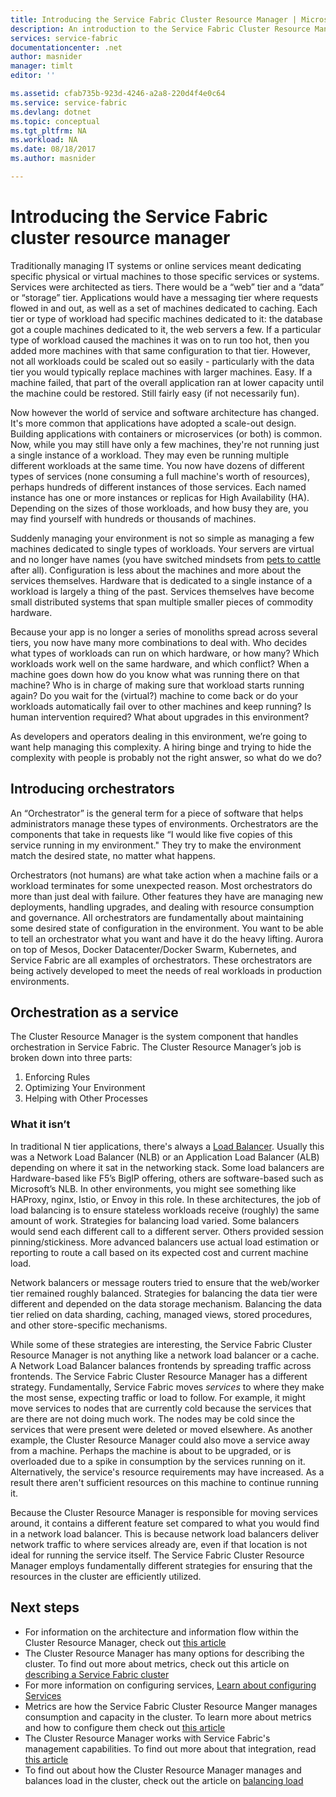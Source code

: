 ```yaml
---
title: Introducing the Service Fabric Cluster Resource Manager | Microsoft Docs
description: An introduction to the Service Fabric Cluster Resource Manager.
services: service-fabric
documentationcenter: .net
author: masnider
manager: timlt
editor: ''

ms.assetid: cfab735b-923d-4246-a2a8-220d4f4e0c64
ms.service: service-fabric
ms.devlang: dotnet
ms.topic: conceptual
ms.tgt_pltfrm: NA
ms.workload: NA
ms.date: 08/18/2017
ms.author: masnider

---
```

# Introducing the Service Fabric cluster resource manager
Traditionally managing IT systems or online services meant dedicating specific physical or virtual machines to those specific services or systems. Services were architected as tiers. There would be a “web” tier and a “data” or “storage” tier. Applications would have a messaging tier where requests flowed in and out, as well as a set of machines dedicated to caching. Each tier or type of workload had specific machines dedicated to it: the database got a couple machines dedicated to it, the web servers a few. If a particular type of workload caused the machines it was on to run too hot, then you added more machines with that same configuration to that tier. However, not all workloads could be scaled out so easily - particularly with the data tier you would typically replace machines with larger machines. Easy. If a machine failed, that part of the overall application ran at lower capacity until the machine could be restored. Still fairly easy (if not necessarily fun).

Now however the world of service and software architecture has changed. It's more common that applications have adopted a scale-out design. Building applications with containers or microservices (or both) is common. Now, while you may still have only a few machines, they're not running just a single instance of a workload. They may even be running multiple different workloads at the same time. You now have dozens of different types of services (none consuming a full machine's worth of resources), perhaps hundreds of different instances of those services. Each named instance has one or more instances or replicas for High Availability (HA). Depending on the sizes of those workloads, and how busy they are, you may find yourself with hundreds or thousands of machines. 

Suddenly managing your environment is not so simple as managing a few machines dedicated to single types of workloads. Your servers are virtual and no longer have names (you have switched mindsets from [pets to cattle](https://www.slideshare.net/randybias/architectures-for-open-and-scalable-clouds/20) after all). Configuration is less about the machines and more about the services themselves. Hardware that is dedicated to a single instance of a workload is largely a thing of the past. Services themselves have become small distributed systems that span multiple smaller pieces of commodity hardware.

Because your app is no longer a series of monoliths spread across several tiers, you now have many more combinations to deal with. Who decides what types of workloads can run on which hardware, or how many? Which workloads work well on the same hardware, and which conflict? When a machine goes down how do you know what was running there on that machine? Who is in charge of making sure that workload starts running again? Do you wait for the (virtual?) machine to come back or do your workloads automatically fail over to other machines and keep running? Is human intervention required? What about upgrades in this environment?

As developers and operators dealing in this environment, we’re going to want help managing this complexity. A hiring binge and trying to hide the complexity with people is probably not the right answer, so what do we do?

## Introducing orchestrators
An “Orchestrator” is the general term for a piece of software that helps administrators manage these types of environments. Orchestrators are the components that take in requests like “I would like five copies of this service running in my environment." They try to make the environment match the desired state, no matter what happens.

Orchestrators (not humans) are what take action when a machine fails or a workload terminates for some unexpected reason. Most orchestrators do more than just deal with failure. Other features they have are managing new deployments, handling upgrades, and dealing with resource consumption and governance. All orchestrators are fundamentally about maintaining some desired state of configuration in the environment. You want to be able to tell an orchestrator what you want and have it do the heavy lifting. Aurora on top of Mesos, Docker Datacenter/Docker Swarm, Kubernetes, and Service Fabric are all examples of orchestrators. These orchestrators are being actively developed to meet the needs of real workloads in production environments. 

## Orchestration as a service
The Cluster Resource Manager is the system component that handles orchestration in Service Fabric. The Cluster Resource Manager’s job is broken down into three parts:

1. Enforcing Rules
2. Optimizing Your Environment
3. Helping with Other Processes

### What it isn’t
In traditional N tier applications, there's always a [Load Balancer](https://en.wikipedia.org/wiki/Load_balancing_(computing)). Usually this was a Network Load Balancer (NLB) or an Application Load Balancer (ALB) depending on where it sat in the networking stack. Some load balancers are Hardware-based like F5’s BigIP offering, others are software-based such as Microsoft’s NLB. In other environments, you might see something like HAProxy, nginx, Istio, or Envoy in this role. In these architectures, the job of load balancing is to ensure stateless workloads receive (roughly) the same amount of work. Strategies for balancing load varied. Some balancers would send each different call to a different server. Others provided session pinning/stickiness. More advanced balancers use actual load estimation or reporting to route a call based on its expected cost and current machine load.

Network balancers or message routers tried to ensure that the web/worker tier remained roughly balanced. Strategies for balancing the data tier were different and depended on the data storage mechanism. Balancing the data tier relied on data sharding, caching, managed views, stored procedures, and other store-specific mechanisms.

While some of these strategies are interesting, the Service Fabric Cluster Resource Manager is not anything like a network load balancer or a cache. A Network Load Balancer balances frontends by spreading traffic across frontends. The Service Fabric Cluster Resource Manager has a different strategy. Fundamentally, Service Fabric moves *services* to where they make the most sense, expecting traffic or load to follow. For example, it might move services to nodes that are currently cold because the services that are there are not doing much work. The nodes may be cold since the services that were present were deleted or moved elsewhere. As another example, the Cluster Resource Manager could also move a service away from a machine. Perhaps the machine is about to be upgraded, or is overloaded due to a spike in consumption by the services running on it. Alternatively, the service's resource requirements may have increased. As a result there aren't sufficient resources on this machine to continue running it. 

Because the Cluster Resource Manager is responsible for moving services around, it contains a different feature set compared to what you would find in a network load balancer. This is because network load balancers deliver network traffic to where services already are, even if that location is not ideal for running the service itself. The Service Fabric Cluster Resource Manager employs fundamentally different strategies for ensuring that the resources in the cluster are efficiently utilized.

## Next steps
- For information on the architecture and information flow within the Cluster Resource Manager, check out [this article](service-fabric-cluster-resource-manager-architecture.md)
- The Cluster Resource Manager has many options for describing the cluster. To find out more about metrics, check out this article on [describing a Service Fabric cluster](service-fabric-cluster-resource-manager-cluster-description.md)
- For more information on configuring services, [Learn about configuring Services](service-fabric-cluster-resource-manager-configure-services.md)
- Metrics are how the Service Fabric Cluster Resource Manger manages consumption and capacity in the cluster. To learn more about metrics and how to configure them check out [this article](service-fabric-cluster-resource-manager-metrics.md)
- The Cluster Resource Manager works with Service Fabric's management capabilities. To find out more about that integration, read [this article](service-fabric-cluster-resource-manager-management-integration.md)
- To find out about how the Cluster Resource Manager manages and balances load in the cluster, check out the article on [balancing load](service-fabric-cluster-resource-manager-balancing.md)
